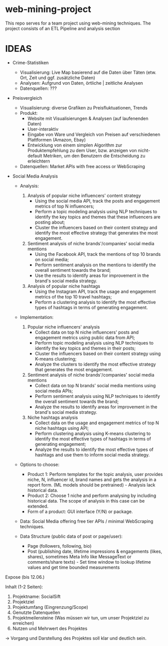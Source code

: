 # web-mining-project
This repo serves for a team project using web-mining techniques. The project consists of an ETL Pipeline and analysis section

# IDEAS

* Crime-Statistiken
    - Visualisierung: Live Map basierend auf die Daten über Täten (etw. Ort, Zeit und ggf. zusätzliche Daten)
    - Analysen: Aufgrund von Daten, örtliche | zeitliche Analysen
    - Datenquellen: ???

* Preisvergleich
    - Visualisierung: diverse Grafiken zu Preisfluktuationen, Trends
    - Produkt: 
        - Website mit Visualisierungen & Analysen (auf laufenenden Daten)
        - User-interaktiv
        - Eingabe von Ware und Vergleich von Preisen auf verschiedenen Plattformen (Amazon, Ebay)
        - Entwicklung von einem simplen Algorithm zur Produktempfehlung zu dem User, bzw. anzeigen von nicht-default Metriken, um den Benutzern die Entscheidung zu erleichtern
    - Datenquellen: Market APIs with free access or WebScraping

* Social Media Analysis
    - Analysis:
        1. Analysis of popular niche influencers' content strategy
            - Using the social media API, track the posts and engagement metrics of top N influencers;
            - Perform a topic modeling analysis using NLP techniques to identify the key topics and themes that these influencers are posting about;
            - Cluster the influencers based on their content strategy and identify the most effective strategy that generates the most engagement.
        2. Sentiment analysis of niche brands'/companies' social media mentions
            - Using the Facebook API, track the mentions of top 10 brands on social media;
            - Perform sentiment analysis on the mentions to identify the overall sentiment towards the brand;
            - Use the results to identify areas for improvement in the brand's social media strategy.
        3. Analysis of popular niche hashtags
            - Using the Instagram API, track the usage and engagement metrics of the top 10 travel hashtags;
            - Perform a clustering analysis to identify the most effective types of hashtags in terms of generating engagement.
    - Implementation:
        1. Popular niche influencers' analysis
            - Collect data on top N niche influencers' posts and engagement metrics using public data from API;
            - Perform topic modeling analysis using NLP techniques to identify the key topics and themes in their posts;
            - Cluster the influencers based on their content strategy using K-means clustering;
            - Analyze the clusters to identify the most effective strategy that generates the most engagement.
        2. Sentiment analysis of niche brands'/companies' social media mentions
            - Collect data on top N brands' social media mentions using social media APIs;
            - Perform sentiment analysis using NLP techniques to identify the overall sentiment towards the brand;
            - Analyze the results to identify areas for improvement in the brand's social media strategy.
        3. Niche hashtags analysis
            - Collect data on the usage and engagement metrics of top N niche hashtags using API;
            - Perform clustering analysis using K-means clustering to identify the most effective types of hashtags in terms of generating engagement;
            - Analyze the results to identify the most effective types of hashtags and use them to inform social media strategy.
    
    - Options to choose:
        - Product 1: Perform templates for the topic analysis, user provides niche, N, influencer id, brand names and gets the analysis in a report form. (ML models should be pretrained) - Analysis lack historical data.
        - Product 2: Choose 1 niche and perform analysing by including historical data. The scope of analysis in this case can be extended.
        - Form of a product: GUI interface (Y/N) or package.

    - Data: Social Media offering free tier APIs / minimal WebScraping techniques.
    - Data Structure (public data of post or page/user):
        - Page (followers, following, bio)
        - Post (publishing date, lifetime impressions & engagements (likes, shares), sometimes Meta Info like MessageText or comments/share texts) - Set time window to lookup lifetime values and get time bounded measurements
        
        
        
        
 Expose (bis 12.06.)
 
 Inhalt (1-2 Seiten):
 
 1. Projektname: SocialSift
 2. Projektziel
 3. Projektumfang (Eingrenzung/Scope)
 4. Genutzte Datenquellen
 5. Projektmeilensteine (Was müssen wir tun, um unser Projektziel zu erreichen)
 6. Nutzen und Mehrwert des Projektes
 
 -> Vorgang und Darstellung des Projektes soll klar und deutlich sein.
 
 
